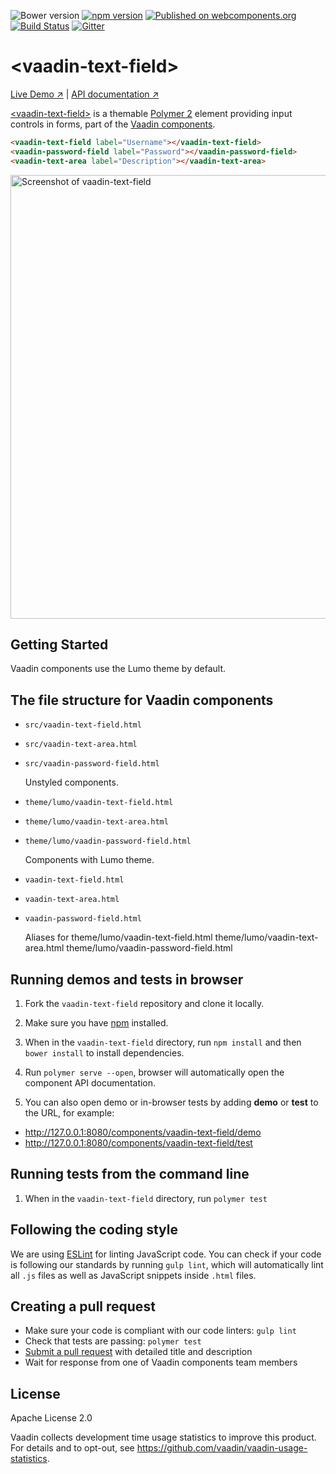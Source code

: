 ![Bower version](https://img.shields.io/bower/v/vaadin-text-field.svg)
[![npm version](https://badge.fury.io/js/%40vaadin%2Fvaadin-text-field.svg)](https://badge.fury.io/js/%40vaadin%2Fvaadin-text-field)
[![Published on webcomponents.org](https://img.shields.io/badge/webcomponents.org-published-blue.svg)](https://www.webcomponents.org/element/vaadin/vaadin-text-field)
[![Build Status](https://travis-ci.org/vaadin/vaadin-text-field.svg?branch=master)](https://travis-ci.org/vaadin/vaadin-text-field)
[![Gitter](https://badges.gitter.im/Join%20Chat.svg)](https://gitter.im/vaadin/web-components?utm_source=badge&utm_medium=badge&utm_campaign=pr-badge)

# &lt;vaadin-text-field&gt;

[Live Demo ↗](https://vaadin.com/components/vaadin-text-field/html-examples)
|
[API documentation ↗](https://vaadin.com/components/vaadin-text-field/html-api)

[&lt;vaadin-text-field&gt;](https://vaadin.com/components/vaadin-text-field) is a themable [Polymer 2](http://polymer-project.org) element providing input controls in forms, part of the [Vaadin components](https://vaadin.com/components).

<!--
```
<custom-element-demo>
  <template>
    <script src="../webcomponentsjs/webcomponents-lite.js"></script>
    <link rel="import" href="vaadin-text-field.html">
    <link rel="import" href="vaadin-password-field.html">
    <link rel="import" href="vaadin-text-area.html">
    <next-code-block></next-code-block>
  </template>
</custom-element-demo>
```
-->
```html
<vaadin-text-field label="Username"></vaadin-text-field>
<vaadin-password-field label="Password"></vaadin-password-field>
<vaadin-text-area label="Description"></vaadin-text-area>
```

[<img src="https://raw.githubusercontent.com/vaadin/vaadin-text-field/master/screenshot.png" width="710" alt="Screenshot of vaadin-text-field">](https://vaadin.com/components/vaadin-text-field)

## Getting Started

Vaadin components use the Lumo theme by default.

## The file structure for Vaadin components

- `src/vaadin-text-field.html`
- `src/vaadin-text-area.html`
- `src/vaadin-password-field.html`

  Unstyled components.

- `theme/lumo/vaadin-text-field.html`
- `theme/lumo/vaadin-text-area.html`
- `theme/lumo/vaadin-password-field.html`

  Components with Lumo theme.

- `vaadin-text-field.html`
- `vaadin-text-area.html`
- `vaadin-password-field.html`

  Aliases for theme/lumo/vaadin-text-field.html
  theme/lumo/vaadin-text-area.html
  theme/lumo/vaadin-password-field.html

## Running demos and tests in browser

1. Fork the `vaadin-text-field` repository and clone it locally.

1. Make sure you have [npm](https://www.npmjs.com/) installed.

1. When in the `vaadin-text-field` directory, run `npm install` and then `bower install` to install dependencies.

1. Run `polymer serve --open`, browser will automatically open the component API documentation.

1. You can also open demo or in-browser tests by adding **demo** or **test** to the URL, for example:

  - http://127.0.0.1:8080/components/vaadin-text-field/demo
  - http://127.0.0.1:8080/components/vaadin-text-field/test


## Running tests from the command line

1. When in the `vaadin-text-field` directory, run `polymer test`


## Following the coding style

We are using [ESLint](http://eslint.org/) for linting JavaScript code. You can check if your code is following our standards by running `gulp lint`, which will automatically lint all `.js` files as well as JavaScript snippets inside `.html` files.


## Creating a pull request

  - Make sure your code is compliant with our code linters: `gulp lint`
  - Check that tests are passing: `polymer test`
  - [Submit a pull request](https://www.digitalocean.com/community/tutorials/how-to-create-a-pull-request-on-github) with detailed title and description
  - Wait for response from one of Vaadin components team members


## License

Apache License 2.0

Vaadin collects development time usage statistics to improve this product. For details and to opt-out, see https://github.com/vaadin/vaadin-usage-statistics.
